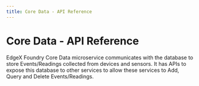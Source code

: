 ```yaml
---
title: Core Data - API Reference
---
```


# Core Data - API Reference

EdgeX Foundry Core Data microservice communicates with the database to store Events/Readings collected from devices and sensors.
It has APIs to expose this database to other services to allow these services to Add, Query and Delete Events/Readings.

<swagger-ui src="https://raw.githubusercontent.com/edgexfoundry/edgex-go/{{edgexversion}}/openapi/core-data.yaml"/>
